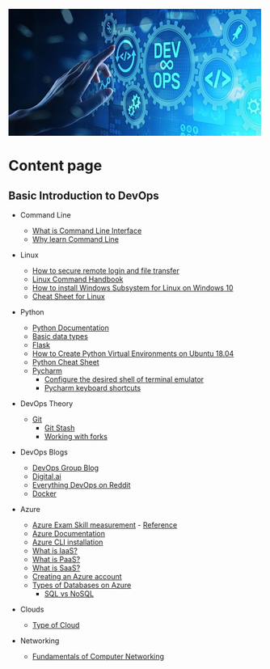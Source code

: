 ![logo](logo.jpg)

# Content page

## Basic Introduction to DevOps

- Command Line
  - [What is Command Line Interface](https://en.wikipedia.org/wiki/Command-line_interface)
  - [Why learn Command Line](https://www.dataquest.io/blog/why-learn-the-command-line/)
- Linux
  - [How to secure remote login and file transfer](https://www.ssh.com/ssh/protocol/)
  - [Linux Command Handbook](https://www.freecodecamp.org/news/the-linux-commands-handbook/)
  - [How to install Windows Subsystem for Linux on Windows 10](https://www.windowscentral.com/install-windows-subsystem-linux-windows-10)
  - [Cheat Sheet for Linux](http://academy.delmar.edu/Courses/ITSC1358/eBooks/Unix%28CommandsCheatSheet%29.pdf)

- Python
  - [Python Documentation](https://www.python.org/doc/)
  - [Basic data types](https://realpython.com/python-data-types/)
  - [Flask](https://flask.palletsprojects.com/en/1.1.x/)
  - [How to Create Python Virtual Environments on Ubuntu 18.04](https://linuxize.com/post/how-to-create-python-virtual-environments-on-ubuntu-18-04/)
  - [Python Cheat Sheet](https://github.com/gto76/python-cheatsheet)
  - [Pycharm](https://www.jetbrains.com/pycharm/)
    - [Configure the desired shell of terminal emulator](https://www.jetbrains.com/help/pycharm/terminal-emulator.html#configure-the-terminal-emulator)
    - [Pycharm keyboard shortcuts](https://www.jetbrains.com/help/pycharm/mastering-keyboard-shortcuts.html)
- DevOps Theory
  - [Git](https://git-scm.com/docs)
    - [Git Stash](https://www.atlassian.com/git/tutorials/saving-changes/git-stash)
    - [Working with forks](https://docs.github.com/en/github/collaborating-with-issues-and-pull-requests/working-with-forks)
- DevOps Blogs
  - [DevOps Group Blog](https://www.devopsgroup.com/blog/)
  - [Digital.ai](https://digital.ai/catalyst-blog)
  - [Everything DevOps on Reddit](https://www.reddit.com/r/devops/)
  - [Docker](https://docs.docker.com/get-started/overview/)
- Azure
  - [Azure Exam Skill measurement](https://query.prod.cms.rt.microsoft.com/cms/api/am/binary/RE3VwUY) - [Reference](https://docs.microsoft.com/en-gb/learn/certifications/exams/az-900)
  - [Azure Documentation](https://docs.microsoft.com/en-us/azure/?product=featured)
  - [Azure CLI installation](https://docs.microsoft.com/en-us/cli/azure/install-azure-cli)
  - [What is IaaS?](https://azure.microsoft.com/en-us/overview/what-is-iaas/)
  - [What is PaaS?](https://azure.microsoft.com/en-us/overview/what-is-paas/)
  - [What is SaaS?](https://azure.microsoft.com/en-us/overview/what-is-saas/)
  - [Creating an Azure account](https://docs.microsoft.com/en-us/dotnet/azure/create-azure-account)
  - [Types of Databases on Azure](https://azure.microsoft.com/en-us/product-categories/databases/)
    - [SQL vs NoSQL](https://www.xplenty.com/blog/the-sql-vs-nosql-difference/)
- Clouds
  - [Type of Cloud](https://www.bmc.com/blogs/saas-vs-paas-vs-iaas-whats-the-difference-and-how-to-choose/)
- Networking
  - [Fundamentals of Computer Networking](https://docs.microsoft.com/en-us/learn/modules/network-fundamentals/)
